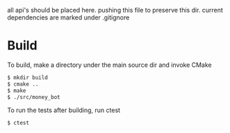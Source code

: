 all api's should be placed here. pushing this file to preserve this dir. current dependencies
are marked under .gitignore


# Build

To build, make a directory under the main source dir and invoke CMake
```bash
$ mkdir build
$ cmake ..
$ make
$ ./src/money_bot
```

To run the tests after building, run ctest
```bash
$ ctest
```